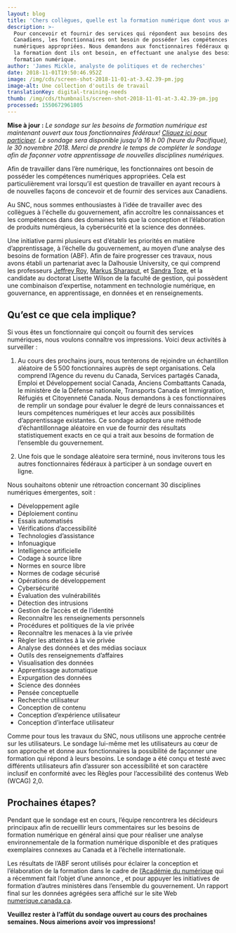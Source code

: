 ```yaml
---
layout: blog
title: 'Chers collègues, quelle est la formation numérique dont vous avez besoin?'
description: >-
  Pour concevoir et fournir des services qui répondent aux besoins des
  Canadiens, les fonctionnaires ont besoin de posséder les compétences
  numériques appropriées. Nous demandons aux fonctionnaires fédéraux quelle est
  la formation dont ils ont besoin, en effectuant une analyse des besoins de
  formation numérique.
author: 'James Mickle, analyste de politiques et de recherches'
date: 2018-11-01T19:50:46.952Z
image: /img/cds/screen-shot-2018-11-01-at-3.42.39-pm.jpg
image-alt: Une collection d'outils de travail
translationKey: digital-training-needs
thumb: /img/cds/thumbnails/screen-shot-2018-11-01-at-3.42.39-pm.jpg
processed: 1550672961805
---
```

**Mise à jour :** *Le sondage sur les besoins de formation numérique est maintenant ouvert aux tous fonctionnaires fédéraux! [Cliquez ici pour participer](https://form.simplesurvey.com/f/s.aspx?s=601cad0c-4cfd-4e4c-b016-cb4e1f44be30&lang=FR). Le sondage sera disponible jusqu'à 16 h 00 (heure du Pacifique), le 30 novembre 2018. Merci de prendre le temps de compléter le sondage afin de façonner votre apprentissage de nouvelles disciplines numériques.*

Afin de travailler dans l’ère numérique, les fonctionnaires ont besoin de posséder les compétences numériques appropriées. Cela est particulièrement vrai lorsqu’il est question de travailler en ayant recours à de nouvelles façons de concevoir et de fournir des services aux Canadiens.

Au SNC, nous sommes enthousiastes à l’idée de travailler avec des collègues à l'échelle du gouvernement, afin accroître les connaissances et les compétences dans des domaines tels que la conception et l’élaboration de produits numérqieus, la cybersécurité et la science des données. 

Une initiative parmi plusieurs est d’établir les priorités en matière d’apprentissage, à l’échelle du gouvernement, au moyen d’une analyse des besoins de formation (ABF). Afin de faire progresser ces travaux, nous avons établi un partenariat avec la Dalhousie University, ce qui comprend les professeurs [Jeffrey Roy](https://www.dal.ca/faculty/management/school-of-public-administration/faculty-staff/our-faculty/jeffrey-roy.html), [Markus Sharaput](https://www.dal.ca/faculty/management/school-of-public-administration/faculty-staff/our-faculty/markus-sharaput.html), et [Sandra Toze](https://www.dal.ca/faculty/management/school-of-information-management/faculty-staff/faculty/sandra-toze.html), et la candidate au doctorat Lisette Wilson de la faculté de gestion, qui possèdent une combinaison d’expertise, notamment en technologie numérique, en gouvernance, en apprentissage, en données et en renseignements. 

## Qu’est ce que cela implique?

Si vous êtes un fonctionnaire qui conçoit ou fournit des services numériques, nous voulons connaître vos impressions. Voici deux activités à surveiller :

1. Au cours des prochains jours, nous tenterons de rejoindre un échantillon aléatoire de 5 500 fonctionnaires auprès de sept organisations. Cela comprend l’Agence du revenu du Canada, Services partagés Canada, Emploi et Développement social Canada, Anciens Combattants Canada, le ministère de la Défense nationale, Transports Canada et Immigration, Réfugiés et Citoyenneté Canada. Nous demandons à ces fonctionnaires de remplir un sondage pour évaluer le degré de leurs connaissances et leurs compétences numériques et leur accès aux possibilités d’apprentissage existantes. Ce sondage adoptera une méthode d’échantillonnage aléatoire en vue de fournir des résultats statistiquement exacts en ce qui a trait aux besoins de formation de l’ensemble du gouvernement.

2. Une fois que le sondage aléatoire sera terminé, nous inviterons tous les autres fonctionnaires fédéraux à participer à un sondage ouvert en ligne.

Nous souhaitons obtenir une rétroaction concernant 30 disciplines numériques émergentes, soit :

* Développement agile
* Déploiement continu
* Essais automatisés
* Vérifications d’accessibilité
* Technologies d’assistance
* Infonuagique
* Intelligence artificielle
* Codage à source libre
* Normes en source libre
* Normes de codage sécurisé
* Opérations de développement
* Cybersécurité
* Évaluation des vulnérabilités
* Détection des intrusions
* Gestion de l’accès et de l’identité
* Reconnaître les renseignements personnels
* Procédures et politiques de la vie privée
* Reconnaître les menaces à la vie privée
* Règler les atteintes à la vie privée
* Analyse des données et des médias sociaux
* Outils des renseignements d’affaires
* Visualisation des données
* Apprentissage automatique
* Expurgation des données
* Science des données
* Pensée conceptuelle
* Recherche utilisateur
* Conception de contenu
* Conception d’expérience utilisateur
* Conception d’interface utilisateur

Comme pour tous les travaux du SNC, nous utilisons une approche centrée sur les utilisateurs. Le sondage lui-même met les utilisateurs au cœur de son approche et donne aux fonctionnaires la possibilité de façonner une formation qui répond à leurs besoins. Le sondage a été conçu et testé avec différents utilisateurs afin d’assurer son accessibilité et son caractère inclusif en conformité avec les Règles pour l’accessibilité des contenus Web (WCAG) 2,0.

## Prochaines étapes?
Pendant que le sondage est en cours, l’équipe rencontrera les décideurs principaux afin de recueillir leurs commentaires sur les besoins de formation numérique en général ainsi que pour réaliser une analyse environnementale de la formation numérique disponible et des pratiques exemplaires connexes au Canada et à l’échelle internationale. 

Les résultats de l’ABF seront utilisés pour éclairer la conception et l’élaboration de la formation dans le cadre de [l’Académie du numérique](https://www.canada.ca/fr/secretariat-conseil-tresor/nouvelles/2018/10/le-gouvernement-du-canada-annonce-la-creation-de-lacademie-du-numerique.html) qui a récemment fait l’objet d’une annonce , et pour appuyer les initiatives de formation d’autres ministères dans l’ensemble du gouvernement. Un rapport final sur les données agrégées sera affiché sur le site Web [numerique.canada.ca](https://numerique.canada.ca/).

**Veuillez rester à l’affût du sondage ouvert au cours des prochaines semaines. Nous aimerions avoir vos impressions!**

